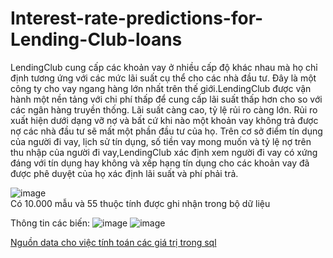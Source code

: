 # Interest-rate-predictions-for-Lending-Club-loans

LendingClub cung cấp các khoản vay ở nhiều cấp độ khác nhau mà họ chỉ định tương ứng với các mức lãi suất cụ thể cho các nhà đầu tư. Đây là một công ty cho vay ngang hàng lớn nhất trên thế giới.LendingClub được vận hành một nền tảng với chi phí thấp để cung cấp lãi suất thấp hơn cho so với các ngân hàng truyền thống. Lãi suất càng cao, tỷ lệ rủi ro càng lớn. Rủi ro xuất hiện dưới dạng vỡ nợ và bất cứ khi nào một khoản vay không trả được nợ các nhà đầu tư sẽ mất một phần đầu tư của họ. Trên cơ sở điểm tín dụng của người đi vay, lịch sử tín dụng, số tiền vay mong muốn và tỷ lệ nợ trên thu nhập của người đi vay,LendingClub xác định xem người đi vay có xứng đáng với tín dụng hay không và xếp hạng tín dụng cho các khoản vay đã được phê duyệt của họ xác định lãi suất và phí phải trả.


   ![image](https://user-images.githubusercontent.com/110400587/234538996-63b60eea-21b4-48bd-ac74-b7135257a243.png)        
Có 10.000 mẫu và 55 thuộc tính được ghi nhận trong bộ dữ liệu

Thông tin các biến:
                   ![image](https://user-images.githubusercontent.com/110400587/234542353-b7f5b20b-581b-4614-864a-bea87bc7c3e3.png)
                   ![image](https://user-images.githubusercontent.com/110400587/234542693-eaf3f08d-e8dc-4184-9a5f-e3496ff22ec5.png)








[Nguồn data cho việc tính toán các giá trị trong sql](https://www.dropbox.com/sh/xhy2fzjdvg3ykhy/AADAVKH9tgD_dWh6TZtOd34ia?dl=0&preview=casestudy.csv)
